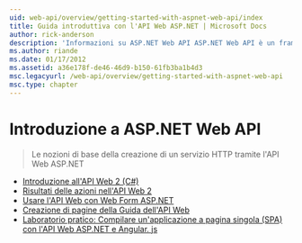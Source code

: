 ```yaml
---
uid: web-api/overview/getting-started-with-aspnet-web-api/index
title: Guida introduttiva con l'API Web ASP.NET | Microsoft Docs
author: rick-anderson
description: 'Informazioni su ASP.NET Web API ASP.NET Web API è un framework che rende più semplice compilare servizi HTTP che soddisfano una vasta gamma di client, inclusi i browser...'
ms.author: riande
ms.date: 01/17/2012
ms.assetid: a36e178f-de46-46d9-b150-61fb3ba1b4d3
msc.legacyurl: /web-api/overview/getting-started-with-aspnet-web-api
msc.type: chapter
---
```

<a name="getting-started-with-aspnet-web-api"></a>Introduzione a ASP.NET Web API
====================
> Le nozioni di base della creazione di un servizio HTTP tramite l'API Web ASP.NET


- [Introduzione all'API Web 2 (C#)](tutorial-your-first-web-api.md)
- [Risultati delle azioni nell'API Web 2](action-results.md)
- [Usare l'API Web con Web Form ASP.NET](using-web-api-with-aspnet-web-forms.md)
- [Creazione di pagine della Guida dell'API Web](creating-api-help-pages.md)
- [Laboratorio pratico: Compilare un'applicazione a pagina singola (SPA) con l'API Web ASP.NET e Angular. js](build-a-single-page-application-spa-with-aspnet-web-api-and-angularjs.md)

